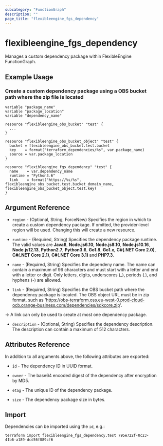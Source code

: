 ```yaml
---
subcategory: "FunctionGraph"
description: ""
page_title: "flexibleengine_fgs_dependency"
---
```


# flexibleengine_fgs_dependency

Manages a custom dependency package within FlexibleEngine FunctionGraph.

## Example Usage

### Create a custom dependency package using a OBS bucket path where the zip file is located

```hcl
variable "package_name"
variable "package_location"
variable "dependency_name"

resource "flexibleengine_obs_bucket" "test" {
  ...
}

resource "flexibleengine_obs_bucket_object" "test" {
  bucket = flexibleengine_obs_bucket.test.bucket
  key    = format("terraform_dependencies/%s", var.package_name)
  source = var.package_location
}

resource "flexibleengine_fgs_dependency" "test" {
  name    = var.dependency_name
  runtime = "Python3.6"
  link    = format("https://%s/%s", flexibleengine_obs_bucket.test.bucket_domain_name, flexibleengine_obs_bucket_object.test.key)
}
```

## Argument Reference

* `region` - (Optional, String, ForceNew) Specifies the region in which to create a custom dependency package.
  If omitted, the provider-level region will be used. Changing this will create a new resource.

* `runtime` - (Required, String) Specifies the dependency package runtime.
  The valid values are **Java8**, **Node.js6.10**, **Node.js8.10**, **Node.js10.16**, **Node.js12.13**, **Python2.7**,
  **Python3.6**, **Go1.8**, **Go1.x**, **C#(.NET Core 2.0)**, **C#(.NET Core 2.1)**, **C#(.NET Core 3.1)** and
  **PHP7.3**.

* `name` - (Required, String) Specifies the dependeny name.
  The name can contain a maximum of 96 characters and must start with a letter and end with a letter or digit.
  Only letters, digits, underscores (_), periods (.), and hyphens (-) are allowed.

* `link` - (Required, String) Specifies the OBS bucket path where the dependency package is located. The OBS object URL
  must be in zip format, such as 'https://obs-terraform.oss.eu-west-0.prod-cloud-ocb.orange-business.com/dependencies/sdkcore.zip'.

-> A link can only be used to create at most one dependency package.

* `description` - (Optional, String) Specifies the dependency description.
  The description can contain a maximum of 512 characters.

## Attributes Reference

In addition to all arguments above, the following attributes are exported:

* `id` - The dependency ID in UUID format.

* `owner` - The base64 encoded digest of the dependency after encryption by MD5.

* `etag` - The unique ID of the dependency package.

* `size` - The dependency package size in bytes.

## Import

Dependencies can be imported using the `id`, e.g.:

```shell
terraform import flexibleengine_fgs_dependency.test 795e722f-0c23-41b6-a189-dcd56f889cf6
```
